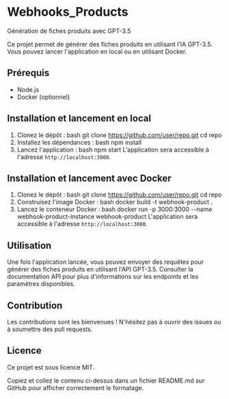 # Webhooks_Products
Génération de fiches produits avec GPT-3.5

Ce projet permet de générer des fiches produits en utilisant l'IA GPT-3.5. Vous pouvez lancer l'application en local ou en utilisant Docker.

## Prérequis

- Node.js
- Docker (optionnel)

## Installation et lancement en local

1. Clonez le dépôt :
bash
git clone https://github.com/user/repo.git
cd repo
2. Installez les dépendances :
bash
npm install
3. Lancez l'application :
bash
npm start
L'application sera accessible à l'adresse `http://localhost:3000`.

## Installation et lancement avec Docker

1. Clonez le dépôt :
bash
git clone https://github.com/user/repo.git
cd repo
2. Construisez l'image Docker :
bash
docker build -t webhook-product .
3. Lancez le conteneur Docker :
bash
docker run -p 3000:3000 --name webhook-product-instance webhook-product
L'application sera accessible à l'adresse `http://localhost:3000`.

## Utilisation

Une fois l'application lancée, vous pouvez envoyer des requêtes pour générer des fiches produits en utilisant l'API GPT-3.5. Consulter la documentation API pour plus d'informations sur les endpoints et les paramètres disponibles.

## Contribution

Les contributions sont les bienvenues ! N'hésitez pas à ouvrir des issues ou à soumettre des pull requests.

## Licence

Ce projet est sous licence MIT.


Copiez et collez le contenu ci-dessus dans un fichier README.md sur GitHub pour afficher correctement le formatage.
